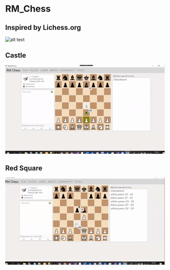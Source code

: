 # RM_Chess
## Inspired by Lichess.org
![alt text](Demo/RM_Chess.png)
## Castle
![alt text](Demo/Chess_Opening.gif)
## Red Square
![alt text](Demo/Chess_Red_Background.gif)

